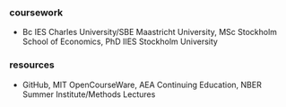 ### coursework
 - Bc IES Charles University/SBE Maastricht University, MSc Stockholm School of Economics, PhD IIES Stockholm University
 ### resources
 - GitHub, MIT OpenCourseWare, AEA Continuing Education, NBER Summer Institute/Methods Lectures
